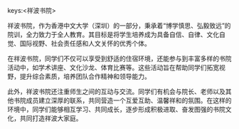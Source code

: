 keys:<祥波书院>


祥波书院，作为香港中文大学（深圳）的一部分，秉承着“博学慎思、弘毅致远”的院训，全力致力于全人教育。其目标是将学生培养成为具备自信、自律、文化自觉、国际视野、社会责任感和人文关怀的优秀个体。

在祥波书院，同学们不仅可以享受到舒适的住宿环境，还能参与到丰富多样的书院活动中，如学术讲座、文化沙龙、体育比赛等。这些活动旨在帮助同学们拓宽视野，提升综合素质，培养团队合作精神和领导能力。

此外，祥波书院还注重师生之间的互动与交流。同学们有机会与院长、老师以及其他书院成员建立深厚的联系，共同营造一个互爱互助、温馨祥和的氛围。在这样的环境中，同学们能够相互学习、共同成长，逐步形成积极进取、奋发图强的书院文化，共同打造祥波大家庭。